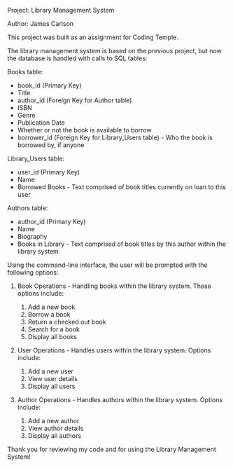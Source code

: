 Project: Library Management System

Author: James Carlson

This project was built as an assignment for Coding Temple.


The library management system is based on the previous project, but now the database is handled with calls to SQL tables:


Books table:
 - book_id (Primary Key)
 - Title
 - author_id (Foreign Key for Author table)
 - ISBN
 - Genre
 - Publication Date
 - Whether or not the book is available to borrow
 - borrower_id (Foreign Key for Library_Users table) - Who the book is borrowed by, if anyone


Library_Users table:
 - user_id (Primary Key)
 - Name
 - Borrowed Books - Text comprised of book titles currently on loan to this user


 Authors table:
 - author_id (Primary Key)
 - Name
 - Biography
 - Books in Library - Text comprised of book titles by this author within the library system



Using the command-line interface, the user will be prompted with the following options:

1. Book Operations - 
    Handling books within the library system. These options include:
    1. Add a new book
    2. Borrow a book
    3. Return a checked out book
    4. Search for a book
    5. Display all books

2. User Operations - 
    Handles users within the library system. Options include:
    1. Add a new user
    2. View user details
    3. Display all users

3. Author Operations - 
    Handles authors within the library system. Options include:
    1. Add a new author
    2. View author details
    3. Display all authors



Thank you for reviewing my code and for using the Library Management System!
